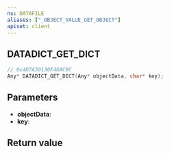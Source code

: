 ```yaml
---
ns: DATAFILE
aliases: ["_OBJECT_VALUE_GET_OBJECT"]
apiset: client
---
```

## DATADICT_GET_DICT

```c
// 0x4D7A30130F46AC9C
Any* DATADICT_GET_DICT(Any* objectData, char* key);
```


## Parameters
* **objectData**:
* **key**:

## Return value
